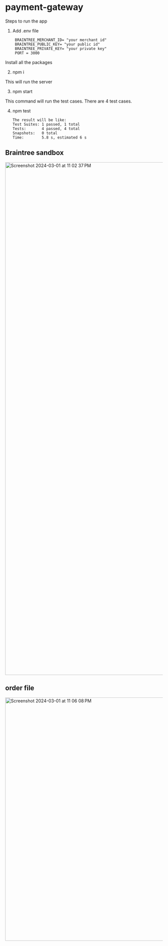 # payment-gateway
 
Steps to run the app

1. Add .env file

        BRAINTREE_MERCHANT_ID= "your merchant id"
        BRAINTREE_PUBLIC_KEY= "your public id"
        BRAINTREE_PRIVATE_KEY= "your private key"
        PORT = 3000

   
Install all the packages

2. npm i

This will run the server

3. npm start

This command will run the test cases. There are 4 test cases.

4. npm test

       The result will be like:
       Test Suites: 1 passed, 1 total
       Tests:       4 passed, 4 total
       Snapshots:   0 total
       Time:        5.8 s, estimated 6 s


## Braintree sandbox
     
<img width="1640" alt="Screenshot 2024-03-01 at 11 02 37 PM" src="https://github.com/Nazeerahmad1996/payment-solution/assets/26362675/1c8654fe-96c0-41e5-8653-3b6685202c2c">

## order file

<img width="778" alt="Screenshot 2024-03-01 at 11 06 08 PM" src="https://github.com/Nazeerahmad1996/payment-solution/assets/26362675/8bc87600-4b72-4595-a16f-af16f5a32681">

